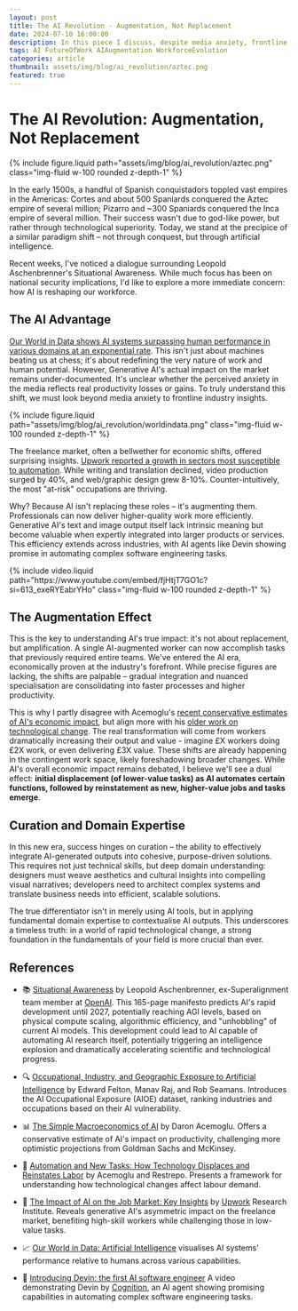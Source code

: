 ```yaml
---
layout: post
title: The AI Revolution - Augmentation, Not Replacement
date: 2024-07-10 16:00:00
description: In this piece I discuss, despite media anxiety, frontline industries show AI augmenting rather than replacing jobs, with unexpected growth in "at-risk" sectors.
tags: AI FutureOfWork AIAugmentation WorkforceEvolution
categories: article
thumbnail: assets/img/blog/ai_revolution/aztec.png
featured: true
---
```


# The AI Revolution: Augmentation, Not Replacement

<div class="row mt-3">
    <div class="col-12 mt-3 mt-md-0">
        {% include figure.liquid path="assets/img/blog/ai_revolution/aztec.png" class="img-fluid w-100 rounded z-depth-1" %}
    </div>
</div>

In the early 1500s, a handful of Spanish conquistadors toppled vast empires in the Americas: Cortes and about 500 Spaniards conquered the Aztec empire of several million; Pizarro and ~300 Spaniards conquered the Inca empire of several million. Their success wasn't due to god-like power, but rather through technological superiority. Today, we stand at the precipice of a similar paradigm shift – not through conquest, but through artificial intelligence.

Recent weeks, I've noticed a dialogue surrounding Leopold Aschenbrenner's Situational Awareness. While much focus has been on national security implications, I'd like to explore a more immediate concern: how AI is reshaping our workforce.

## The AI Advantage

[Our World in Data shows AI systems surpassing human performance in various domains at an exponential rate](https://ourworldindata.org/artificial-intelligence). This isn't just about machines beating us at chess; it's about redefining the very nature of work and human potential. However, Generative AI's actual impact on the market remains under-documented. It's unclear whether the perceived anxiety in the media reflects real productivity losses or gains. To truly understand this shift, we must look beyond media anxiety to frontline industry insights.

<div class="row mt-3">
    <div class="col-12 mt-3 mt-md-0">
        {% include figure.liquid path="assets/img/blog/ai_revolution/worldindata.png" class="img-fluid w-100 rounded z-depth-1" %}
    </div>
</div>

The freelance market, often a bellwether for economic shifts, offered surprising insights. [Upwork reported a growth in sectors most susceptible to automation](https://www.upwork.com/research/generative-ai-work-value). While writing and translation declined, video production surged by 40%, and web/graphic design grew 8-10%. Counter-intuitively, the most "at-risk" occupations are thriving.

Why? Because AI isn't replacing these roles – it's augmenting them. Professionals can now deliver higher-quality work more efficiently. Generative AI's text and image output itself lack intrinsic meaning but become valuable when expertly integrated into larger products or services. This efficiency extends across industries, with AI agents like Devin showing promise in automating complex software engineering tasks.

<div class="row mt-3">
    <div class="col-sm mt-3 mt-md-0">
        {% include video.liquid path="https://www.youtube.com/embed/fjHtjT7GO1c?si=613_exeRYEabrYHo" class="img-fluid w-100 rounded z-depth-1" %}
    </div>
</div>

## The Augmentation Effect

This is the key to understanding AI's true impact: it's not about replacement, but amplification. A single AI-augmented worker can now accomplish tasks that previously required entire teams. We've entered the AI era, economically proven at the industry's forefront. While precise figures are lacking, the shifts are palpable – gradual integration and nuanced specialisation are consolidating into faster processes and higher productivity.

This is why I partly disagree with Acemoglu's [recent conservative estimates of AI's economic impact](https://economics.mit.edu/sites/default/files/2024-04/The%20Simple%20Macroeconomics%20of%20AI.pdf), but align more with his [older work on technological change](https://www.aeaweb.org/articles?id=10.1257/jep.33.2.3). The real transformation will come from workers dramatically increasing their output and value - imagine £X workers doing £2X work, or even delivering £3X value. These shifts are already happening in the contingent work space, likely foreshadowing broader changes. While AI's overall economic impact remains debated, I believe we'll see a dual effect: **initial displacement (of lower-value tasks) as AI automates certain functions, followed by reinstatement as new, higher-value jobs and tasks emerge**. 

## Curation and Domain Expertise

In this new era, success hinges on curation – the ability to effectively integrate AI-generated outputs into cohesive, purpose-driven solutions. This requires not just technical skills, but deep domain understanding: designers must weave aesthetics and cultural insights into compelling visual narratives; developers need to architect complex systems and translate business needs into efficient, scalable solutions.

The true differentiator isn't in merely using AI tools, but in applying fundamental domain expertise to contextualise AI outputs. This underscores a timeless truth: in a world of rapid technological change, a strong foundation in the fundamentals of your field is more crucial than ever.

## References 

* 📚 [Situational Awareness](https://situational-awareness.ai/wp-content/uploads/2024/06/situationalawareness.pdf) by Leopold Aschenbrenner, ex-Superalignment team member at [OpenAI](https://openai.com/). This 165-page manifesto predicts AI's rapid development until 2027, potentially reaching AGI levels, based on physical compute scaling, algorithmic efficiency, and "unhobbling" of current AI models. This development could lead to AI capable of automating AI research itself, potentially triggering an intelligence explosion and dramatically accelerating scientific and technological progress.

* 🔍 [Occupational, Industry, and Geographic Exposure to Artificial Intelligence](https://doi.org/10.1002/smj.3286) by Edward Felton, Manav Raj, and Rob Seamans. Introduces the AI Occupational Exposure (AIOE) dataset, ranking industries and occupations based on their AI vulnerability.

* 📊 [The Simple Macroeconomics of AI](https://economics.mit.edu/sites/default/files/2024-04/The%20Simple%20Macroeconomics%20of%20AI.pdf) by Daron Acemoglu. Offers a conservative estimate of AI's impact on productivity, challenging more optimistic projections from Goldman Sachs and McKinsey.

* 🔄 [Automation and New Tasks: How Technology Displaces and Reinstates Labor](https://www.aeaweb.org/articles?id=10.1257/jep.33.2.3) by Acemoglu and Restrepo. Presents a framework for understanding how technological changes affect labour demand.

* 💼 [The Impact of AI on the Job Market: Key Insights](https://www.upwork.com/research/generative-ai-work-value) by [Upwork](https://www.upwork.com/) Research Institute. Reveals generative AI's asymmetric impact on the freelance market, benefiting high-skill workers while challenging those in low-value tasks.

* 📈 [Our World in Data: Artificial Intelligence](https://ourworldindata.org/artificial-intelligence) visualises AI systems' performance relative to humans across various capabilities.

* 🤖 [Introducing Devin: the first AI software engineer](https://youtu.be/fjHtjT7GO1c?si=514LxM3jbaS-eQv) A video demonstrating Devin by [Cognition](https://www.cognition.ai/), an AI agent showing promising capabilities in automating complex software engineering tasks.